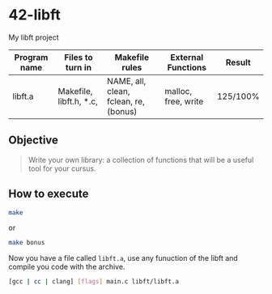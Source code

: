 # 42-libft
My libft project

Program name | Files to turn in | Makefile rules | External Functions | Result
--- | --- | --- | --- | ---
libft.a | Makefile, libft.h, *.c, | NAME, all, clean, fclean, re, (bonus) | malloc, free, write | 125/100%

## Objective

> Write your own library: a collection of functions that will be a useful tool for your cursus.


## How to execute

```sh
make
```
or
```sh
make bonus
```

Now you have a file called `libft.a`, use any funuction of the libft and compile you code with the archive.   
```sh
[gcc | cc | clang] [flags] main.c libft/libft.a
```
